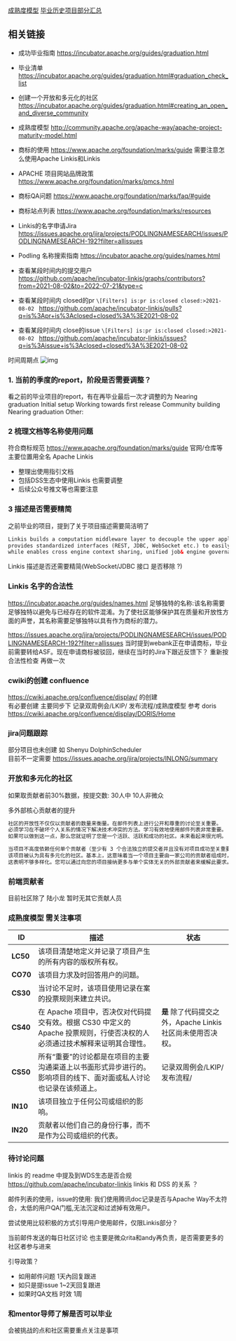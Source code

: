 
[成熟度模型](maturity.md) 
[毕业历史项目部分汇总](project-hisotry.md)

## 相关链接 
- 成功毕业指南  https://incubator.apache.org/guides/graduation.html 

- 毕业清单    https://incubator.apache.org/guides/graduation.html#graduation_check_list

- 创建一个开放和多元化的社区  https://incubator.apache.org/guides/graduation.html#creating_an_open_and_diverse_community

- 成熟度模型  http://community.apache.org/apache-way/apache-project-maturity-model.html

- 商标的使用  https://www.apache.org/foundation/marks/guide 需要注意怎么使用Apache Linkis和Linkis 

- APACHE 项目网站品牌政策 https://www.apache.org/foundation/marks/pmcs.html

- 商标QA问题  https://www.apache.org/foundation/marks/faq/#guide

- 商标站点列表 https://www.apache.org/foundation/marks/resources

- Linkis的名字申请Jira https://issues.apache.org/jira/projects/PODLINGNAMESEARCH/issues/PODLINGNAMESEARCH-192?filter=allissues

- Podling 名称搜索指南 https://incubator.apache.org/guides/names.html 


- 查看某段时间内的提交用户  
https://github.com/apache/incubator-linkis/graphs/contributors?from=2021-08-02&to=2022-07-21&type=c

- 查看某段时间内 closed的pr 
`\[Filters] is:pr is:closed closed:>2021-08-02 `
https://github.com/apache/incubator-linkis/pulls?q=is%3Apr+is%3Aclosed+closed%3A%3E2021-08-02


- 查看某段时间内  close的issue 
`\[Filters] is:pr is:closed closed:>2021-08-02 `
https://github.com/apache/incubator-linkis/issues?q=is%3Aissue+is%3Aclosed+closed%3A%3E2021-08-02


时间周期点 
![img](https://incubator.apache.org/images/graduation-timeline.png)



### 1. 当前的季度的report，阶段是否需要调整？  
看之前的毕业项目的report，有在再毕业最后一次才调整的为 Nearing graduation 
 Initial setup
 Working towards first release
 Community building
 Nearing graduation
 Other:
 
### 2 梳理文档等名称使用问题 

符合商标规范 https://www.apache.org/foundation/marks/guide
官网/仓库等主要位置用全名 Apache Linkis

- 整理出使用指引文档 
- 包括DSS生态中使用Linkis 也需要调整 
- 后续公众号推文等也需要注意 
 


### 3 描述是否需要精简  
之前毕业的项目，提到了关于项目描述需要简洁明了  
```html
Linkis builds a computation middleware layer to decouple the upper applications and the underlying data engines, 
provides standardized interfaces (REST, JDBC, WebSocket etc.) to easily connect to various underlying engines (Spark, Presto, Flink, etc.), 
while enables cross engine context sharing, unified job& engine governance and orchestration.
```

Linkis 描述是否还需要精简(WebSocket/JDBC 接口 是否移除 ?)

### Linkis 名字的合法性  
https://incubator.apache.org/guides/names.html 
足够独特的名称:该名称需要足够独特以避免与已经存在的软件混淆。为了使社区能够保护其在质量和开放性方面的声誉，其名称需要足够独特以具有作为商标的潜力。

https://issues.apache.org/jira/projects/PODLINGNAMESEARCH/issues/PODLINGNAMESEARCH-192?filter=allissues 
当时提到webank正在申请商标，毕业前需要转给ASF。现在申请商标被驳回，继续在当时的Jira下跟近反馈下？
重新按合法性检查 再做一次


### cwiki的创建 confluence 
https://cwiki.apache.org/confluence/display/ 的创建   
有必要创建  主要同步下 记录双周例会/LKIP/ 发布流程/成熟度模型 
参考 doris https://cwiki.apache.org/confluence/display/DORIS/Home 

### jira问题跟踪 
 
部分项目也未创建 如 Shenyu DolphinScheduler  
目前不一定需要
https://issues.apache.org/jira/projects/INLONG/summary


### 开放和多元化的社区

如果取贡献者前30%数据，按提交数: 30人中 10人非微众 

多外部核心贡献者的提升  

```html
社区的开放性不仅仅以贡献者的数量来衡量。在邮件列表上进行公开和尊重的讨论至关重要。
必须学习在不破坏个人关系的情况下解决技术冲突的方法。学习有效地使用邮件列表非常重要。
如果可以做到这一点，那么您就证明了您是一个活跃、活跃和成功的社区。未来看起来很光明。

当项目不高度依赖任何单个贡献者（至少有 3 个合法独立的提交者并且没有对项目成功至关重要的单个公司或实体）时，
该项目被认为具有多元化的社区。基本上，这意味着当一个项目主要由一家公司的贡献者组成时，
这表明不够多样化。您可以通过向您的项目接纳更多与单个实体无关的外部贡献者来缓解此要求。
```

### 前端贡献者 

目前社区除了 陆小龙 暂时无其它贡献人员 

### 成熟度模型 需关注事项 

|  **ID** | **描述** | **状态** |
| -------- | ----- | ---------- |
| **LC50** |该项目清楚地定义并记录了项目产生的所有内容的版权所有权。 | |
| **CO70** |该项目力求及时回答用户的问题。 | |
| **CS30** |当讨论不足时，该项目使用记录在案的投票规则来建立共识。 | |
| **CS40** |在 Apache 项目中，否决仅对代码提交有效。根据 CS30 中定义的 Apache 投票规则，行使否决权的人必须通过技术解释来证明其合理性。 | **是** 除了代码提交之外，Apache Linkis 社区尚未使用否决权。 |
| **CS50** |所有“重要”的讨论都是在项目的主要沟通渠道上以书面形式异步进行的。影响项目的线下、面对面或私人讨论也记录在该频道上。 | 记录双周例会/LKIP/ 发布流程/ |
| **IN10** |该项目独立于任何公司或组织的影响。 |  |
| **IN20** |贡献者以他们自己的身份行事，而不是作为公司或组织的代表。 | |

### 待讨论问题 
linkis 的 readme 中提及到WDS生态是否合规   https://github.com/apache/incubator-linkis 
linkis 和 DSS 的关系 ？

邮件列表的使用，issue的使用:
我们使用腾讯doc记录是否与Apache Way不太符合，太低的用户QA门槛,无法沉淀和过滤掉有效用户。

尝试使用比较积极的方式引导用户使用邮件，仅限Linkis部分？

当前邮件发送的每日社区讨论 也主要是微众rita和andy再负责，是否需要更多的社区者参与进来 

引导政策？
- 如用邮件问题 1天內回复跟进 
- 如只是提issue 1~2天回复跟进 
- 如果时QA文档 时效 1周
 
### 和mentor导师了解是否可以毕业 
会被挑战的点和社区需要重点关注是事项 





